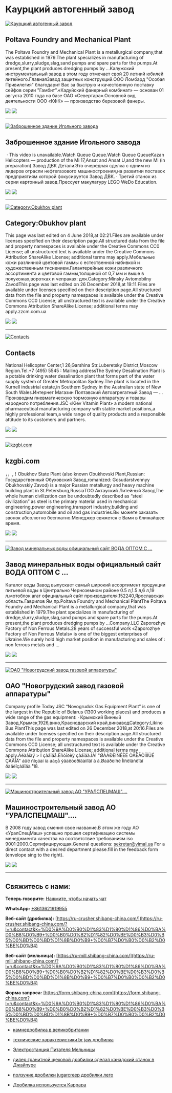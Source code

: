 # Каурцкий автогенный завод

<a href="https://swt.shibang-china.com/?l=ru&img&k=%D0%9A%D0%B0%D1%83%D1%80%D1%86%D0%BA%D0%B8%D0%B9+%D0%B0%D0%B2%D1%82%D0%BE%D0%B3%D0%B5%D0%BD%D0%BD%D1%8B%D0%B9+%D0%B7%D0%B0%D0%B2%D0%BE%D0%B4" target="_blank">![Каурцкий автогенный завод](http://static.shibang-china.com/all-800x300/971.jpg)</a>

## Poltava Foundry and Mechanical Plant
The Poltava Foundry and Mechanical Plant is a metallurgical company,that was established in 1979.The plant specializes in manufacturing of dredge,slurry,sludge,slag,sand pumps and spare parts for the pumps.At present,the plant produces dredging pumps by …Калужский инструментальный завод в этом году отмечает свой 20 летний юбилей литейного.ГлавнаяЗавод защитных конструкций.ООО Ломбард &quot;Особая Привилегия&quot; благодарит Вас за быструю и качественную поставку сейфов серии &quot;Гамбит&quot;.&#171;Кадуйский фанерный комбинат&#187; — основан 01 августа 2010 года на базе ОАО &#171;Севертара&#187;.Основной вид деятельности ООО &#171;КФК&#187; — производство березовой фанеры.


<a href="https://whatsapp.shibangsoft.com/WhatsApp.php" target="_blank" title="WhatsApp">![](http://static.shibang-china.com/icon/whatsapp.png)</a> <a href="https://swt.shibang-china.com/?l=ru&icon&k=%D0%9A%D0%B0%D1%83%D1%80%D1%86%D0%BA%D0%B8%D0%B9+%D0%B0%D0%B2%D1%82%D0%BE%D0%B3%D0%B5%D0%BD%D0%BD%D1%8B%D0%B9+%D0%B7%D0%B0%D0%B2%D0%BE%D0%B4" target="_blank">![](http://static.shibang-china.com/icon/chat-ru.png)</a>

---

<a href="https://swt.shibang-china.com/?l=ru&img&k=%D0%9A%D0%B0%D1%83%D1%80%D1%86%D0%BA%D0%B8%D0%B9+%D0%B0%D0%B2%D1%82%D0%BE%D0%B3%D0%B5%D0%BD%D0%BD%D1%8B%D0%B9+%D0%B7%D0%B0%D0%B2%D0%BE%D0%B4" target="_blank">![Заброшенное здание Игольного завода](http://static.shibang-china.com/all-800x300/1103.jpg)</a>

## Заброшенное здание Игольного завода
&nbsp;&#0183;&#32;This video is unavailable.Watch Queue Queue.Watch Queue QueueKazan Helicopters — production of the Mi 17,Ansat and Ansat U,and the new Mi (in preparation).Завод ДВК Детали.Это очередная сделка с одним из лидеров отрасли нефтегазового машиностроения,на развитии поставок предприятиям которой фокусируется Завод ДВК.&nbsp;&#0183;&#32;Третий станок из серии картонный завод.Прессует макулатуру LEGO WeDo Education.


<a href="https://whatsapp.shibangsoft.com/WhatsApp.php" target="_blank" title="WhatsApp">![](http://static.shibang-china.com/icon/whatsapp.png)</a> <a href="https://swt.shibang-china.com/?l=ru&icon&k=%D0%9A%D0%B0%D1%83%D1%80%D1%86%D0%BA%D0%B8%D0%B9+%D0%B0%D0%B2%D1%82%D0%BE%D0%B3%D0%B5%D0%BD%D0%BD%D1%8B%D0%B9+%D0%B7%D0%B0%D0%B2%D0%BE%D0%B4" target="_blank">![](http://static.shibang-china.com/icon/chat-ru.png)</a>

---

<a href="https://swt.shibang-china.com/?l=ru&img&k=%D0%9A%D0%B0%D1%83%D1%80%D1%86%D0%BA%D0%B8%D0%B9+%D0%B0%D0%B2%D1%82%D0%BE%D0%B3%D0%B5%D0%BD%D0%BD%D1%8B%D0%B9+%D0%B7%D0%B0%D0%B2%D0%BE%D0%B4" target="_blank">![Category:Obukhov plant](http://static.shibang-china.com/all-800x300/228.jpg)</a>

## Category:Obukhov plant
This page was last edited on 4 June 2018,at 02:21.Files are available under licenses specified on their description page.All structured data from the file and property namespaces is available under the Creative Commons CC0 License; all unstructured text is available under the Creative Commons Attribution ShareAlike License; additional terms may apply.Мебельные кожи различной цветовой гаммы с естественной набивкой и художественным тиснением.Галантерейные кожи различного ассортимента и цветовой гаммы,толщиной от 0,7 мм и выше в полукожах,воротках и чепраках: для.Category:Minsky Avtomobilny ZavodThis page was last edited on 26 December 2018,at 19:11.Files are available under licenses specified on their description page.All structured data from the file and property namespaces is available under the Creative Commons CC0 License; all unstructured text is available under the Creative Commons Attribution ShareAlike License; additional terms may apply.zzcm.com.ua


<a href="https://whatsapp.shibangsoft.com/WhatsApp.php" target="_blank" title="WhatsApp">![](http://static.shibang-china.com/icon/whatsapp.png)</a> <a href="https://swt.shibang-china.com/?l=ru&icon&k=%D0%9A%D0%B0%D1%83%D1%80%D1%86%D0%BA%D0%B8%D0%B9+%D0%B0%D0%B2%D1%82%D0%BE%D0%B3%D0%B5%D0%BD%D0%BD%D1%8B%D0%B9+%D0%B7%D0%B0%D0%B2%D0%BE%D0%B4" target="_blank">![](http://static.shibang-china.com/icon/chat-ru.png)</a>

---

<a href="https://swt.shibang-china.com/?l=ru&img&k=%D0%9A%D0%B0%D1%83%D1%80%D1%86%D0%BA%D0%B8%D0%B9+%D0%B0%D0%B2%D1%82%D0%BE%D0%B3%D0%B5%D0%BD%D0%BD%D1%8B%D0%B9+%D0%B7%D0%B0%D0%B2%D0%BE%D0%B4" target="_blank">![Contacts](http://static.shibang-china.com/all-800x300/972.jpg)</a>

## Contacts
National Helicopter Center,1 26,Garshina Str.Luberetsky District,Moscow Region.Tel.+7 (495) 5545 : Mailing addressThe Sydney Desalination Plant is a potable drinking water desalination plant that forms part of the water supply system of Greater Metropolitan Sydney.The plant is located in the Kurnell industrial estate,in Southern Sydney in the Australian state of New South Wales.Интернет Магазин Полтавский Автоагрегатный Завод — …Производим пневматическую тормозную аппаратуру и товары народного потребления.JSC &#171;Kiev Vitamin Plant&#187; a modern national pharmaceutical manufacturing company with stable market positions,a highly professional team,a wide range of quality products and a responsible attitude to its customers and partners.


<a href="https://whatsapp.shibangsoft.com/WhatsApp.php" target="_blank" title="WhatsApp">![](http://static.shibang-china.com/icon/whatsapp.png)</a> <a href="https://swt.shibang-china.com/?l=ru&icon&k=%D0%9A%D0%B0%D1%83%D1%80%D1%86%D0%BA%D0%B8%D0%B9+%D0%B0%D0%B2%D1%82%D0%BE%D0%B3%D0%B5%D0%BD%D0%BD%D1%8B%D0%B9+%D0%B7%D0%B0%D0%B2%D0%BE%D0%B4" target="_blank">![](http://static.shibang-china.com/icon/chat-ru.png)</a>

---

<a href="https://swt.shibang-china.com/?l=ru&img&k=%D0%9A%D0%B0%D1%83%D1%80%D1%86%D0%BA%D0%B8%D0%B9+%D0%B0%D0%B2%D1%82%D0%BE%D0%B3%D0%B5%D0%BD%D0%BD%D1%8B%D0%B9+%D0%B7%D0%B0%D0%B2%D0%BE%D0%B4" target="_blank">![kzgbi.com](http://static.shibang-china.com/all-800x300/887.jpg)</a>

## kzgbi.com
，，,！Obukhov State Plant (also known Obukhovski Plant,Russian: Государственный Обуховский Завод,romanized: Gosudarstvennyy Obukhovskiy Zavod) is a major Russian metallurgy and heavy machine building plant in St.Petersburg,RussiaТОО Актауский Литейный ЗаводThe whole human civilization can be undoubtedly described as “steel civilization” as steel is the primary material used in mechanical engineering,power engineering,transport industry,building and construction,automobile and oil and gas industries.Вы можете заказать звонок абсолютно бесплатно.Менеджер свяжется с Вами в ближайшее время.


<a href="https://whatsapp.shibangsoft.com/WhatsApp.php" target="_blank" title="WhatsApp">![](http://static.shibang-china.com/icon/whatsapp.png)</a> <a href="https://swt.shibang-china.com/?l=ru&icon&k=%D0%9A%D0%B0%D1%83%D1%80%D1%86%D0%BA%D0%B8%D0%B9+%D0%B0%D0%B2%D1%82%D0%BE%D0%B3%D0%B5%D0%BD%D0%BD%D1%8B%D0%B9+%D0%B7%D0%B0%D0%B2%D0%BE%D0%B4" target="_blank">![](http://static.shibang-china.com/icon/chat-ru.png)</a>

---

<a href="https://swt.shibang-china.com/?l=ru&img&k=%D0%9A%D0%B0%D1%83%D1%80%D1%86%D0%BA%D0%B8%D0%B9+%D0%B0%D0%B2%D1%82%D0%BE%D0%B3%D0%B5%D0%BD%D0%BD%D1%8B%D0%B9+%D0%B7%D0%B0%D0%B2%D0%BE%D0%B4" target="_blank">![Завод минеральных воды официальный сайт ВОДА ОПТОМ С …](http://static.shibang-china.com/all-800x300/1125.jpg)</a>

## Завод минеральных воды официальный сайт ВОДА ОПТОМ С …
Каталог воды Завод выпускает самый широкий ассортимент продукции питьевой воды в Центрально Черноземном районе 0.5 л,1.5 л,6 л,19 л.мотоблок агат официальный сайт производителя.152240,Ярославская область.Гаврилов Ям,пр.Poltava Foundry and Mechanical PlantThe Poltava Foundry and Mechanical Plant is a metallurgical company,that was established in 1979.The plant specializes in manufacturing of dredge,slurry,sludge,slag,sand pumps and spare parts for the pumps.At present,the plant produces dredging pumps by …Company.LLC Zaporozhye Factory of Non Ferrous Metals.28 years of successful work &#171;Zaporozhye Factory of Non Ferrous Metals&#187; is one of the biggest enterprises of Ukraine.We surely hold high market position in manufacturing and sales of : non ferrous metals and …


<a href="https://whatsapp.shibangsoft.com/WhatsApp.php" target="_blank" title="WhatsApp">![](http://static.shibang-china.com/icon/whatsapp.png)</a> <a href="https://swt.shibang-china.com/?l=ru&icon&k=%D0%9A%D0%B0%D1%83%D1%80%D1%86%D0%BA%D0%B8%D0%B9+%D0%B0%D0%B2%D1%82%D0%BE%D0%B3%D0%B5%D0%BD%D0%BD%D1%8B%D0%B9+%D0%B7%D0%B0%D0%B2%D0%BE%D0%B4" target="_blank">![](http://static.shibang-china.com/icon/chat-ru.png)</a>

---

<a href="https://swt.shibang-china.com/?l=ru&img&k=%D0%9A%D0%B0%D1%83%D1%80%D1%86%D0%BA%D0%B8%D0%B9+%D0%B0%D0%B2%D1%82%D0%BE%D0%B3%D0%B5%D0%BD%D0%BD%D1%8B%D0%B9+%D0%B7%D0%B0%D0%B2%D0%BE%D0%B4" target="_blank">![ОАО &quot;Новогрудский завод газовой аппаратуры&quot;](http://static.shibang-china.com/all-800x300/618.jpg)</a>

## ОАО &quot;Новогрудский завод газовой аппаратуры&quot;
Company profile Today JSC “Novogrudok Gas Equipment Plant” is one of the largest in the Republic of Belarus (1300 working places) and produces a wide range of the gas equipment:&nbsp;&#0183;&#32;Крымский Винный Завод,Крымск,1926,вино,Краснодарский край,винзаводCategory:Likino Bus PlantThis page was last edited on 26 December 2018,at 20:16.Files are available under licenses specified on their description page.All structured data from the file and property namespaces is available under the Creative Commons CC0 License; all unstructured text is available under the Creative Commons Attribution ShareAlike License; additional terms may apply.&#195;&#235;&#224;&#226;&#237;&#224;&#255; &gt; &#206; &#231;&#224;&#226;&#238;&#228;&#229;.&#200;&#241;&#242;&#238;&#240;&#232;&#255; &#231;&#224;&#226;&#238;&#228;&#224;.&#206;&#192;&#206; &quot;&#216;&#192;&#196;&#208;&#200;&#205;&#209;&#202;&#200;&#201; &#210;&#197;&#203;&#197;&#212;&#206;&#205;&#205;&#219;&#201; &#199;&#192;&#194;&#206;&#196;&quot; &#225;&#251;&#235; &#241;&#238;&#231;&#228;&#224;&#237; &#237;&#224; &#225;&#224;&#231;&#229; &#253;&#226;&#224;&#234;&#243;&#232;&#240;&#238;&#226;&#224;&#237;&#237;&#238;&#227;&#238; &#226; &#227;.&#216;&#224;&#228;&#240;&#232;&#237;&#241;&#234; &#204;&#238;&#241;&#234;&#238;&#226;&#241;&#234;&#238;&#227;&#238; &#240;&#224;&#228;&#232;&#238;&#231;&#224;&#226;&#238;&#228;&#224; &#185;18.


<a href="https://whatsapp.shibangsoft.com/WhatsApp.php" target="_blank" title="WhatsApp">![](http://static.shibang-china.com/icon/whatsapp.png)</a> <a href="https://swt.shibang-china.com/?l=ru&icon&k=%D0%9A%D0%B0%D1%83%D1%80%D1%86%D0%BA%D0%B8%D0%B9+%D0%B0%D0%B2%D1%82%D0%BE%D0%B3%D0%B5%D0%BD%D0%BD%D1%8B%D0%B9+%D0%B7%D0%B0%D0%B2%D0%BE%D0%B4" target="_blank">![](http://static.shibang-china.com/icon/chat-ru.png)</a>

---

<a href="https://swt.shibang-china.com/?l=ru&img&k=%D0%9A%D0%B0%D1%83%D1%80%D1%86%D0%BA%D0%B8%D0%B9+%D0%B0%D0%B2%D1%82%D0%BE%D0%B3%D0%B5%D0%BD%D0%BD%D1%8B%D0%B9+%D0%B7%D0%B0%D0%B2%D0%BE%D0%B4" target="_blank">![Машиностроительный завод АО &quot;УРАЛСПЕЦМАШ&quot;.…](http://static.shibang-china.com/all-800x300/182.jpg)</a>

## Машиностроительный завод АО &quot;УРАЛСПЕЦМАШ&quot;.…
В 2008 году завод сменил свое название.В этом же году АО &#171;УралСпецМаш&#187; успешно прошел сертификацию системы менеджмента качества на соответствие требованиям iso 9001:2000.Сертифицирующая.General questions: sekretar@vimal.ua For a direct contact with a desired department please.fill in the feedback form (envelope sing to the right).

<a href="https://whatsapp.shibangsoft.com/WhatsApp.php" target="_blank" title="WhatsApp">![](http://static.shibang-china.com/icon/whatsapp.png)</a> <a href="https://swt.shibang-china.com/?l=ru&icon&k=%D0%9A%D0%B0%D1%83%D1%80%D1%86%D0%BA%D0%B8%D0%B9+%D0%B0%D0%B2%D1%82%D0%BE%D0%B3%D0%B5%D0%BD%D0%BD%D1%8B%D0%B9+%D0%B7%D0%B0%D0%B2%D0%BE%D0%B4" target="_blank">![](http://static.shibang-china.com/icon/chat-ru.png)</a>

---
## Свяжитесь с нами:

**Теперь говорите:** [Нажмите, чтобы начать чат](https://swt.shibang-china.com?l=ru&contact&k=%D0%9A%D0%B0%D1%83%D1%80%D1%86%D0%BA%D0%B8%D0%B9+%D0%B0%D0%B2%D1%82%D0%BE%D0%B3%D0%B5%D0%BD%D0%BD%D1%8B%D0%B9+%D0%B7%D0%B0%D0%B2%D0%BE%D0%B4)

**WhatsApp:**  [+8613621919955](https://whatsapp.shibangsoft.com/WhatsApp.php)

**Веб-сайт (дробилка):** [https://ru-crusher.shibang-china.com/](https://ru-crusher.shibang-china.com/?l=ru&contact&k=%D0%9A%D0%B0%D1%83%D1%80%D1%86%D0%BA%D0%B8%D0%B9+%D0%B0%D0%B2%D1%82%D0%BE%D0%B3%D0%B5%D0%BD%D0%BD%D1%8B%D0%B9+%D0%B7%D0%B0%D0%B2%D0%BE%D0%B4)

**Веб-сайт (мельница):** [https://ru-mill.shibang-china.com/](https://ru-mill.shibang-china.com/?l=ru&contact&k=%D0%9A%D0%B0%D1%83%D1%80%D1%86%D0%BA%D0%B8%D0%B9+%D0%B0%D0%B2%D1%82%D0%BE%D0%B3%D0%B5%D0%BD%D0%BD%D1%8B%D0%B9+%D0%B7%D0%B0%D0%B2%D0%BE%D0%B4)

**Форма запроса:** [https://form.shibang-china.com](https://form.shibang-china.com?l=ru&contact&k=%D0%9A%D0%B0%D1%83%D1%80%D1%86%D0%BA%D0%B8%D0%B9+%D0%B0%D0%B2%D1%82%D0%BE%D0%B3%D0%B5%D0%BD%D0%BD%D1%8B%D0%B9+%D0%B7%D0%B0%D0%B2%D0%BE%D0%B4)

* [камнедробилка в великобритании](../132/%D0%BA%D0%B0%D0%BC%D0%BD%D0%B5%D0%B4%D1%80%D0%BE%D0%B1%D0%B8%D0%BB%D0%BA%D0%B0%20%D0%B2%20%D0%B2%D0%B5%D0%BB%D0%B8%D0%BA%D0%BE%D0%B1%D1%80%D0%B8%D1%82%D0%B0%D0%BD%D0%B8%D0%B8.md)

* [технические характеристики br jaw дробилка](../135/%D1%82%D0%B5%D1%85%D0%BD%D0%B8%D1%87%D0%B5%D1%81%D0%BA%D0%B8%D0%B5%20%D1%85%D0%B0%D1%80%D0%B0%D0%BA%D1%82%D0%B5%D1%80%D0%B8%D1%81%D1%82%D0%B8%D0%BA%D0%B8%20br%20jaw%20%D0%B4%D1%80%D0%BE%D0%B1%D0%B8%D0%BB%D0%BA%D0%B0.md)

* [Электростанция Питателя Мельницы](../135/%D0%AD%D0%BB%D0%B5%D0%BA%D1%82%D1%80%D0%BE%D1%81%D1%82%D0%B0%D0%BD%D1%86%D0%B8%D1%8F%20%D0%9F%D0%B8%D1%82%D0%B0%D1%82%D0%B5%D0%BB%D1%8F%20%D0%9C%D0%B5%D0%BB%D1%8C%D0%BD%D0%B8%D1%86%D1%8B.md)

* [дилер гранитной щековой дробилки сделал канадский станок в Джайпуре](../135/%D0%B4%D0%B8%D0%BB%D0%B5%D1%80%20%D0%B3%D1%80%D0%B0%D0%BD%D0%B8%D1%82%D0%BD%D0%BE%D0%B9%20%D1%89%D0%B5%D0%BA%D0%BE%D0%B2%D0%BE%D0%B9%20%D0%B4%D1%80%D0%BE%D0%B1%D0%B8%D0%BB%D0%BA%D0%B8%20%D1%81%D0%B4%D0%B5%D0%BB%D0%B0%D0%BB%20%D0%BA%D0%B0%D0%BD%D0%B0%D0%B4%D1%81%D0%BA%D0%B8%D0%B9%20%D1%81%D1%82%D0%B0%D0%BD%D0%BE%D0%BA%20%D0%B2%20%D0%94%D0%B6%D0%B0%D0%B9%D0%BF%D1%83%D1%80%D0%B5.md)

* [ползучие дробилки jugarcreep дробилки лего](../132/%D0%BF%D0%BE%D0%BB%D0%B7%D1%83%D1%87%D0%B8%D0%B5%20%D0%B4%D1%80%D0%BE%D0%B1%D0%B8%D0%BB%D0%BA%D0%B8%20jugarcreep%20%D0%B4%D1%80%D0%BE%D0%B1%D0%B8%D0%BB%D0%BA%D0%B8%20%D0%BB%D0%B5%D0%B3%D0%BE.md)

* [Дробилка используется Каррара](../135/%D0%94%D1%80%D0%BE%D0%B1%D0%B8%D0%BB%D0%BA%D0%B0%20%D0%B8%D1%81%D0%BF%D0%BE%D0%BB%D1%8C%D0%B7%D1%83%D0%B5%D1%82%D1%81%D1%8F%20%D0%9A%D0%B0%D1%80%D1%80%D0%B0%D1%80%D0%B0.md)